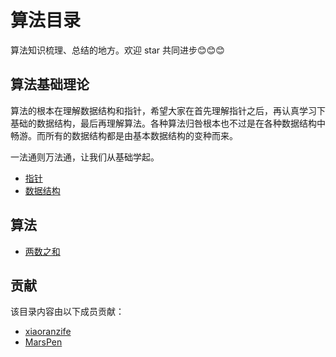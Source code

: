 # 算法目录
算法知识梳理、总结的地方。欢迎 star 共同进步😊😊😊


## 算法基础理论
[指针]: ./pointer.md "指针"
[数据结构]: ./data_structure.md "数据结构"

算法的根本在理解数据结构和指针，希望大家在首先理解指针之后，再认真学习下基础的数据结构，最后再理解算法。各种算法归咎根本也不过是在各种数据结构中畅游。而所有的数据结构都是由基本数据结构的变种而来。

一法通则万法通，让我们从基础学起。

- [指针]
- [数据结构]



## 算法
[两数之和]: ./TwoSum.md "两数之和"

- [两数之和]


## 贡献
该目录内容由以下成员贡献：

- [xiaoranzife](https://github.com/FontEndArt "前端小然子")
- [MarsPen](https://github.com/MarsPen "任博")
